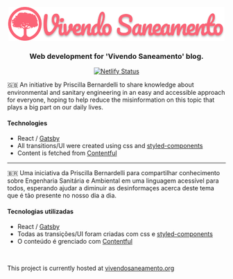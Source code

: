 <p align="center">
  <img src="/assets/images/logo.png?raw=true" width="500" alt="Vivendo Saneamento" />
</p>

<div align="center">
  
### Web development for 'Vivendo Saneamento' blog.

</div>

<div align="center">
  
[![Netlify Status](https://api.netlify.com/api/v1/badges/9a3ded0a-b842-40d4-a5f1-377fcd880ef3/deploy-status)](https://app.netlify.com/sites/vivendosaneamento/deploys)

</div>

🇬🇧 An initiative by Priscilla Bernardelli to share knowledge about environmental and sanitary engineering in an easy and accessible approach for everyone, hoping to help reduce the misinformation on this topic that plays a big part on our daily lives.

#### Technologies
- React / [Gatsby](https://www.gatsbyjs.org/)
- All transitions/UI were created using css and [styled-components](https://styled-components.com/)
- Content is fetched from [Contentful](https://www.contentful.com/)

---

🇧🇷 Uma iniciativa da Priscilla Bernardelli para compartilhar conhecimento sobre Engenharia Sanitária e Ambiental em uma linguagem acessível para todos, esperando ajudar a diminuir as desinformaçes acerca deste tema que é tão presente no nosso dia a dia.

#### Tecnologias utilizadas
- React / [Gatsby](https://www.gatsbyjs.org/)
- Todas as transições/UI foram criadas com css e [styled-components](https://styled-components.com/)
- O conteúdo é grenciado com [Contentful](https://www.contentful.com/)

<br/>

This project is currently hosted at [vivendosaneamento.org](https://vivendosaneamento.org)
